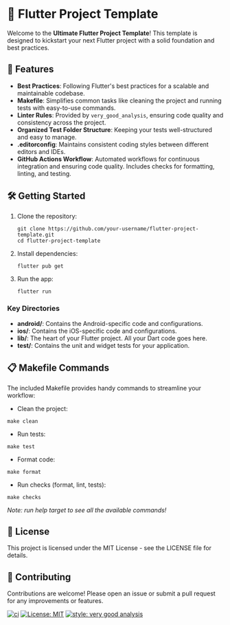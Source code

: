 # 🚀 Flutter Project Template

Welcome to the **Ultimate Flutter Project Template**! This template is designed to kickstart your next Flutter project
with a solid foundation and best practices.

## 🧩 Features

- **Best Practices**: Following Flutter's best practices for a scalable and maintainable codebase.
- **Makefile**: Simplifies common tasks like cleaning the project and running tests with easy-to-use commands.
- **Linter Rules**: Provided by `very_good_analysis`, ensuring code quality and consistency across the project.
- **Organized Test Folder Structure**: Keeping your tests well-structured and easy to manage.
- **.editorconfig**: Maintains consistent coding styles between different editors and IDEs.
- **GitHub Actions Workflow**: Automated workflows for continuous integration and ensuring code quality. Includes checks
  for formatting, linting, and testing.

## 🛠️ Getting Started

1. Clone the repository:
    ```shell
    git clone https://github.com/your-username/flutter-project-template.git
    cd flutter-project-template
    ```
2. Install dependencies:
    ```shell
    flutter pub get
    ```

3. Run the app:
    ```shell
    flutter run
    ```

### Key Directories

- **android/**: Contains the Android-specific code and configurations.
- **ios/**: Contains the iOS-specific code and configurations.
- **lib/**: The heart of your Flutter project. All your Dart code goes here.
- **test/**: Contains the unit and widget tests for your application.

## 📋 Makefile Commands

The included Makefile provides handy commands to streamline your workflow:

* Clean the project:

```shell
make clean
```

* Run tests:

```shell
make test
```

* Format code:

```shell
make format
```

* Run checks (format, lint, tests):

```shell
make checks
```

_Note: run help target to see all the available commands!_

## 📜 License

This project is licensed under the MIT License - see the LICENSE file for details.

## 🤝 Contributing

Contributions are welcome! Please open an issue or submit a pull request for any improvements or features.

[![ci][ci_badge]][ci_badge_link]
[![License: MIT][license_badge]][license_badge_link]
[![style: very good analysis][badge]][badge_link]

[ci_badge]: https://github.com/ankandrew/flutter-project-template/actions/workflows/test.yaml/badge.svg

[ci_badge_link]: https://github.com/ankandrew/flutter-project-template/actions

[badge]: https://img.shields.io/badge/style-very_good_analysis-B22C89.svg

[badge_link]: https://pub.dev/packages/very_good_analysis

[license_badge]: https://img.shields.io/badge/license-MIT-blue.svg

[license_badge_link]: https://opensource.org/licenses/MIT
